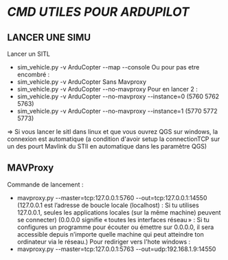 # *CMD UTILES POUR ARDUPILOT*

## LANCER UNE SIMU
Lancer un SITL
 - sim_vehicle.py -v ArduCopter --map --console
Ou pour pas etre encombré :
 - sim_vehicle.py -v ArduCopter
Sans Mavproxy
 - sim_vehicle.py -v ArduCopter --no-mavproxy
Pour en lancer 2 :
 - sim_vehicle.py -v ArduCopter --no-mavproxy --instance=0 (5760 5762 5763)
 - sim_vehicle.py -v ArduCopter --no-mavproxy --instance=1 (5770 5772 5773)

=> Si vous lancer le sitl dans linux et que vous ouvrez QGS sur windows, la connexion est automatique (a condition d'avoir setup la connectionTCP sur un des pourt Mavlink du STIl en automatique dans les paramètre QGS)

## MAVProxy
Commande de lancement :
 - mavproxy.py --master=tcp:127.0.0.1:5760 --out=tcp:127.0.0.1:14550
(127.0.0.1 est l’adresse de boucle locale (localhost) : Si tu utilises 127.0.0.1, seules les applications locales (sur la même machine) peuvent se connecter)
(0.0.0.0 signifie « toutes les interfaces réseau » : Si tu configures un programme pour écouter ou émettre sur 0.0.0.0, il sera accessible depuis n’importe quelle machine qui peut atteindre ton ordinateur via le réseau.)
Pour rediriger vers l'hote windows :
 - mavproxy.py --master=tcp:127.0.0.1:5763 --out=udp:192.168.1.9:14550

